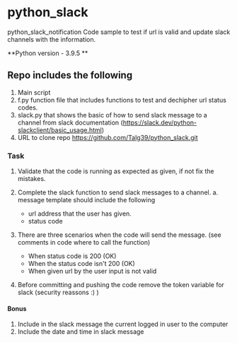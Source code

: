 # python_slack
python_slack_notification
Code sample to test if url is valid and update slack channels with the information.

**Python version - 3.9.5 **

## Repo includes the following
1. Main script
2. f.py function file that includes functions to test and dechipher url status codes.
3. slack.py that shows the basic of how to send slack message to a channel from slack documentation (https://slack.dev/python-slackclient/basic_usage.html)
4. URL to clone repo https://github.com/Talg39/python_slack.git
### Task
1. Validate that the code is running as expected as given, if not fix the mistakes.
2. Complete the slack function to send slack messages to a channel.
    a. message template should include the following
      * url address that the user has given.
      * status code
3. There are three scenarios when the code will send the message. (see comments in code where to call the function)
    * When status code is 200 (OK)
    * When the status code isn't 200 (OK)
    * When given url by the user input is not valid 
    
4. Before committing and pushing the code remove the token variable for slack (security reassons :) )

#### Bonus
1. Include in the slack message the current logged in user to the computer
2. Include the date and time in slack message
